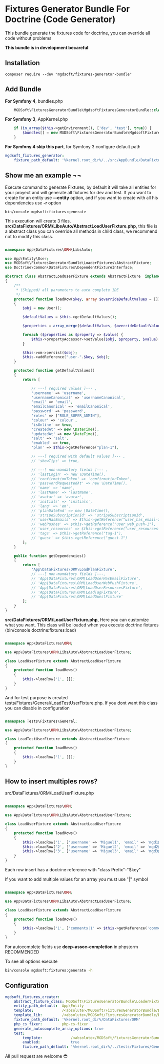 Fixtures Generator Bundle For Doctrine (Code Generator)
========================================================

This bundle generate the fixtures code for doctrine, you can override all code without problems 

**This bundle is in development becareful**

Installation
------------

``` 
composer require --dev "mgdsoft/fixtures-generator-bundle"
```

## Add Bundle

**For Symfony 4**, bundles.php
```php
    MGDSoft\FixturesGeneratorBundle\MgdsoftFixturesGeneratorBundle::class => ['dev' => true],
```

**For Symfony 3**, AppKernel.php
```php
    if (in_array($this->getEnvironment(), ['dev', 'test'], true)) {
        $bundles[] = new MGDSoft\FixturesGeneratorBundle\MgdsoftFixturesGeneratorBundle()
    }
```

**For Symfony 4 skip this part**, for Symfony 3 configure default path 

```yaml
mgdsoft_fixtures_generator:
    fixture_path_default: '%kernel.root_dir%/../src/AppBundle/DataFixtures/ORM' # Default %kernel.root_dir%/DataFixtures/ORM
```

Show me an example ¬¬
---------------------

Execute command to generate Fixtures, by default it will take all entities for your proyect and will generate all fixtures for dev and test. If you want to create for an entity use **--entity** option, and if you want to create with all his dependencies use **-r** option

```
bin/console mgdsoft:fixtures:generate
```

This execution will create 3 files.
**src/DataFixtures/ORM/LibsAuto/AbstractLoadUserFixture.php**, this file is a abstract class you can override all methods in child class, we recommend not to modify this class.  
```php

namespace App\DataFixtures\ORM\LibsAuto;

use App\Entity\User;
use MGDSoft\FixturesGeneratorBundle\LoaderFixtures\AbstractFixture;
use Doctrine\Common\DataFixtures\DependentFixtureInterface;

abstract class AbstractLoadUserFixture extends AbstractFixture  implements DependentFixtureInterface
{
    /**
     * (Skipped) all parameters to auto complete IDE 
     */
    protected function loadRow($key, array $overrideDefaultValues = [])
    {
        $obj = new User();

        $defaultValues = $this->getDefaultValues();

        $properties = array_merge($defaultValues, $overrideDefaultValues);

        foreach ($properties as $property => $value) {
            $this->propertyAccessor->setValue($obj, $property, $value);
        }

        $this->om->persist($obj);
        $this->addReference("user-".$key, $obj);
    }

    protected function getDefaultValues()
    {
        return [

            // ---[ required values ]--- ,
            'username' => 'username',
            'usernameCanonical' => 'usernameCanonical',
            'email' => 'email',
            'emailCanonical' => 'emailCanonical',
            'password' => 'password',
            'roles' => ["ROLE_SUPER_ADMIN"],
            'colour' => 'colour',
            'isOnline' => true,
            'createdAt' => new \DateTime(),
            'updatedAt' => new \DateTime(),
            'salt' => 'salt',
            'enabled' => true,
            'plan' => $this->getReference("plan-1"),

            // ---[ required with default values ]--- ,
            // 'showTips' => true,

            // ---[ non-mandatory fields ]--- ,
            // 'lastLogin' => new \DateTime(),
            // 'confirmationToken' => 'confirmationToken',
            // 'passwordRequestedAt' => new \DateTime(),
            // 'name' => 'name',
            // 'lastName' => 'lastName',
            // 'avatar' => 'avatar',
            // 'initials' => 'initials',
            // 'lang' => 'en',
            // 'planDateEnd' => new \DateTime(),
            // 'stripeSubscriptionId' => 'stripeSubscriptionId',
            // 'userHasEmails' => $this->getReference("user_has_email-1"),
            // 'webPushes' => $this->getReference("user_web_push-1"),
            // 'user_resources' => $this->getReference("user_resources-1"),
            // 'tags' => $this->getReference("tag-1"),
            // 'guest' => $this->getReference("guest-1")
        ];
    }

    public function getDependencies()
    {
        return [
            'App\DataFixtures\ORM\LoadPlanFixture',
            // ---[ non-mandatory fields ]---,
            // 'App\DataFixtures\ORM\LoadUserHasEmailFixture',
            // 'App\DataFixtures\ORM\LoadUserWebPushFixture',
            // 'App\DataFixtures\ORM\LoadUserResourcesFixture',
            // 'App\DataFixtures\ORM\LoadTagFixture',
            // 'App\DataFixtures\ORM\LoadGuestFixture'
        ];
    }
}
```

**src/DataFixtures/ORM/LoadUserFixture.php**, Here you can customize what you want. This class will be loaded when you execute doctrine fixtures (bin/console doctrine:fixtures:load)
```php

namespace App\DataFixtures\ORM;

use App\DataFixtures\ORM\LibsAuto\AbstractLoadUserFixture;

class LoadUserFixture extends AbstractLoadUserFixture
{
    protected function loadRows()
    {
        $this->loadRow('1', []);
    }
}
```

And for test purpose is created tests/Fixtures/General/LoadTestUserFixture.php. If you dont want this class you can disable in configuration

```php

namespace Tests\Fixtures\General;

use App\DataFixtures\ORM\LibsAuto\AbstractLoadUserFixture;

class LoadTestUserFixture extends AbstractLoadUserFixture
{
    protected function loadRows()
    {
        $this->loadRow('1', []);
    }
}
```

How to insert multiples rows?
-----------------------------

src/DataFixtures/ORM/LoadUserFixture.php
```php

namespace App\DataFixtures\ORM;

use App\DataFixtures\ORM\LibsAuto\AbstractLoadUserFixture;

class LoadUserFixture extends AbstractLoadUserFixture
{
    protected function loadRows()
    {
        $this->loadRow('1', ['username' => 'Miguel1', 'email' => 'mgd1@mgdsoftware.com']);
        $this->loadRow('2', ['username' => 'Miguel2', 'email' => 'mgd2@mgdsoftware.com']);
        $this->loadRow('3', ['username' => 'Miguel3', 'email' => 'mgd3@mgdsoftware.com']);
    }
}
```

Each row insert has a doctrine reference with "class Prefix"-"$key"

If you want to add multiple values for an array you must use "|" symbol

```php

namespace App\DataFixtures\ORM;

use App\DataFixtures\ORM\LibsAuto\AbstractLoadUserFixture;

class LoadUserFixture extends AbstractLoadUserFixture
{
    protected function loadRows()
    {
        $this->loadRow('1', ['comments|1' => $this->getReference('comment-2'), 'comments|2' => $this->getReference('comment-1') ]);
    }
}
```

For autocomplete fields use **deep-assoc-completion** in phpstorm RECOMMENDED


To see all options execute

```bash
bin/console mgdsoft:fixtures:generate -h 
```

## Configuration

```yaml
mgdsoft_fixtures_creator:
    abstract_fixture_class: MGDSoft\FixturesGeneratorBundle\LoaderFixtures\AbstractFixture
    entity_path_default:  App\Entity
    template:             /<absolute>/MGDSoft/FixturesGeneratorBundle/DependencyInjection/../Generator/templates/basic.tpl
    template_lib:         /<absolute>/MGDSoft/FixturesGeneratorBundle/DependencyInjection/../Generator/templates/lib.tpl
    fixture_path_default: '%kernel.root_dir%/DataFixtures/ORM'
    php_cs_fixer:         php-cs-fixer
    generate_autocomplete_array_options: true
    test:
        template:             /<absolute>/MGDSoft/FixturesGeneratorBundle/DependencyInjection/../Generator/templates/basic_test.tpl
        enabled:              true
        fixture_path_default: '%kernel.root_dir%/../tests/Fixtures/General'
```

All pull request are welcome :sunglasses:
